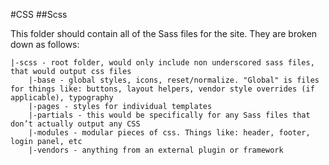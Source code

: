 #CSS
##Scss

This folder should contain all of the Sass files for the site.  They are broken down as follows:

    |-scss - root folder, would only include non underscored sass files, that would output css files
        |-base - global styles, icons, reset/normalize. "Global" is files for things like: buttons, layout helpers, vendor style overrides (if applicable), typography
        |-pages - styles for individual templates
        |-partials - this would be specifically for any Sass files that don’t actually output any CSS
        |-modules - modular pieces of css. Things like: header, footer, login panel, etc
        |-vendors - anything from an external plugin or framework
